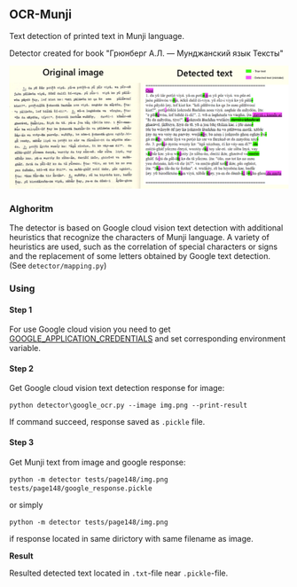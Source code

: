 ## OCR-Munji

Text detection of printed text in Munji language.

Detector created for book "Грюнберг А.Л. — Мунджанский язык Тексты"

![readme.png](readme.png)

### Alghoritm

The detector is based on Google cloud vision text detection with additional heuristics that recognize the characters of Munji language. A variety of heuristics are used, such as the correlation of special characters or signs and the replacement of some letters obtained by Google text detection. (See `detector/mapping.py`)

### Using 

#### Step 1

For use Google cloud vision you need to get [GOOGLE_APPLICATION_CREDENTIALS](https://cloud.google.com/vision/docs/detect-labels-image-client-libraries#before-you-begin) and set corresponding environment variable.

#### Step 2

Get Google cloud vision text detection response for image:
```commandline
python detector\google_ocr.py --image img.png --print-result
```
If command succeed, response saved as `.pickle` file.

#### Step 3

Get Munji text from image and google response:

```commandline
python -m detector tests/page148/img.png tests/page148/google_response.pickle
```

or simply
```commandline
python -m detector tests/page148/img.png
```
if response located in same dirictory with same filename as image.

**Result**

Resulted detected text located in `.txt`-file near `.pickle`-file.